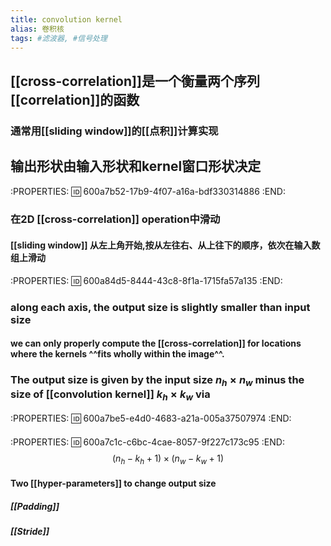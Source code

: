 ```yaml
---
title: convolution kernel
alias: 卷积核
tags: #滤波器, #信号处理
---
```

## [[cross-correlation]]是一个衡量两个序列[[correlation]]的函数
### 通常用[[sliding window]]的[[点积]]计算实现
## 输出形状由输入形状和kernel窗口形状决定
:PROPERTIES:
:id: 600a7b52-17b9-4f07-a16a-bdf330314886
:END:
### 在2D [[cross-correlation]] operation中滑动
#### [[sliding window]] 从左上角开始,按从左往右、从上往下的顺序，依次在输入数组上滑动
:PROPERTIES:
:id: 600a84d5-8444-43c8-8f1a-1715fa57a135
:END:
### along each axis, the output size is slightly smaller than input size
#### we can only properly compute the [[cross-correlation]] for locations where the kernels ^^fits wholly within the image^^.
### The output size is given by the input size $n_h \times n_w$ minus the size of [[convolution kernel]] $k_h \times k_w$ via
:PROPERTIES:
:id: 600a7be5-e4d0-4683-a21a-005a37507974
:END:
####
:PROPERTIES:
:id: 600a7c1c-c6bc-4cae-8057-9f227c173c95
:END:
$$(n_h - k_h + 1) \times (n_w - k_w +1)$$
#### Two [[hyper-parameters]] to change output size
##### [[Padding]]
##### [[Stride]]
